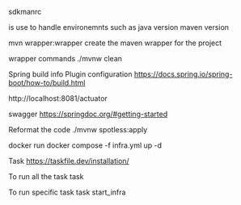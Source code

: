 sdkmanrc

is use to handle environemnts such as java version maven version

mvn wrapper:wrapper 
create the maven wrapper for the project

wrapper commands
./mvnw clean

Spring build info 
Plugin configuration
https://docs.spring.io/spring-boot/how-to/build.html

http://localhost:8081/actuator

swagger
https://springdoc.org/#getting-started

Reformat the code
./mvnw spotless:apply

docker run 
docker compose -f infra.yml up -d 

Task 
https://taskfile.dev/installation/

To run all the task
task 

To run specific task
task start_infra
